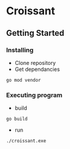 # Croissant

## Getting Started

### Installing

* Clone repository
* Get dependancies
```
go mod vendor
```

### Executing program

* build
```
go build
```
* run
```
./croissant.exe
```